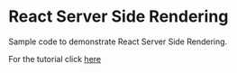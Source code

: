 # React Server Side Rendering

Sample code to demonstrate React Server Side Rendering.

For the tutorial click [here]( https://medium.com/@danlegion/react-server-side-rendering-with-express-b6faf56ce22)

